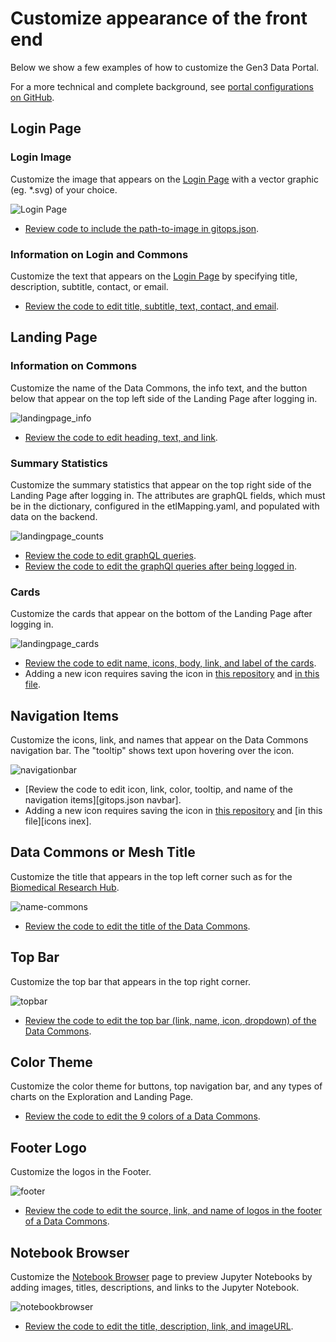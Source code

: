 # Customize appearance of the front end

Below we show a few examples of how to customize the Gen3 Data Portal.

For a more technical and complete background, see [portal configurations on GitHub][portal config].

## Login Page



### Login Image

Customize the image that appears on the [Login Page][data hub login] with a vector graphic (eg. *.svg) of your choice.

![Login Page][login page image]

* [Review code to include the path-to-image in gitops.json][gitops.json login page image].


### Information on Login and Commons

Customize the text that appears on the [Login Page][data hub login] by specifying title, description, subtitle, contact, or email.

* [Review the code to edit title, subtitle, text, contact, and email][gitops.json login page text].


## Landing Page

### Information on Commons

Customize the name of the Data Commons, the info text, and the button below that  appear on the top left side of the Landing Page after logging in.

![landingpage_info][landing page text]

* [Review the code to edit heading, text, and link][gitops.json landing page text].


### Summary Statistics

Customize the summary statistics that appear on the top right side of the Landing Page after logging in. The attributes are graphQL fields, which must be in the dictionary, configured in the etlMapping.yaml, and populated with data on the backend.

![landingpage_counts][landing page stats]

* [Review the code to edit graphQL queries][gitops.json graphql].
* [Review the code to edit the graphQl queries after being logged in][gitops.json graphql logged in].


### Cards

Customize the cards that appear on the bottom of the Landing Page after logging in.

![landingpage_cards][landingpage cards]

* [Review the code to edit name, icons, body, link, and label of the cards][gitops.json cards].
* Adding a new icon requires saving the icon in [this repository][icons] and [in this file][icons index].


## Navigation Items

Customize the icons, link, and names that appear on the Data Commons navigation bar.
The "tooltip" shows text upon hovering over the icon.

![navigationbar][navigationbar image]

* [Review the code to edit icon, link, color, tooltip, and name of the navigation items][gitops.json navbar].
* Adding a new icon requires saving the icon in [this repository][icons] and [in this file][icons inex].

## Data Commons or Mesh Title

Customize the title that appears in the top left corner such as for the [Biomedical Research Hub][brh].

![name-commons][commons name image]

* [Review the code to edit the title of the Data Commons][edit title].


## Top Bar

Customize the top bar that appears in the top right corner.

![topbar][topbar image]

* [Review the code to edit the top bar (link, name, icon, dropdown) of the Data Commons][gitops.json topbar].


## Color Theme

Customize the color theme for buttons, top navigation bar, and any types of charts on the Exploration and Landing Page.

* [Review the code to edit the 9 colors of a Data Commons][gitops.json color updates].


## Footer Logo

Customize the logos in the Footer.

![footer][footer image]

* [Review the code to edit the source, link, and name of logos in the footer of a Data Commons][gitops.json footer].


## Notebook Browser

Customize the [Notebook Browser][brh notebooks] page to preview Jupyter Notebooks by adding images, titles, descriptions, and links to the Jupyter Notebook.

![notebookbrowser][notebook image]

* [Review the code to edit the title, description, link, and imageURL][gitops.json notebooks].




<!-- Links -->
[portal config]: https://github.com/uc-cdis/data-portal/blob/master/docs/portal_config.md
[data hub login]: https://gen3.datacommons.io/login
[login page image]: img/login_page.png
[gitops.json login page image]: https://github.com/uc-cdis/cdis-manifest/blob/456e1a3b5b3cc5dc23b83e1f96c0770a2007162a/gen3.datacommons.io/portal/gitops.json#L130
[gitops.json login page text]: https://github.com/uc-cdis/cdis-manifest/blob/456e1a3b5b3cc5dc23b83e1f96c0770a2007162a/gen3.datacommons.io/portal/gitops.json#L124-L129
[landing page text]: img/landingpage_info.png
[gitops.json landing page text]: https://github.com/uc-cdis/cdis-manifest/blob/456e1a3b5b3cc5dc23b83e1f96c0770a2007162a/gen3.datacommons.io/portal/gitops.json#L39-L44
[landing page stats]: img/landingpage_counts.png
[gitops.json graphql]: https://github.com/uc-cdis/cdis-manifest/blob/456e1a3b5b3cc5dc23b83e1f96c0770a2007162a/gen3.datacommons.io/portal/gitops.json#L3-L36
[gitops.json graphql logged in]: https://github.com/uc-cdis/cdis-manifest/blob/4a922a04456423fea5d1e59c5431cedb460280d0/data.midrc.org/portal/gitops.json#L98-L113
[landingpage cards]: img/landingpage_cards.png
[gitops.json cards]: https://github.com/uc-cdis/cdis-manifest/blob/456e1a3b5b3cc5dc23b83e1f96c0770a2007162a/gen3.datacommons.io/portal/gitops.json#L46-L75
[icons]: https://github.com/uc-cdis/data-portal/tree/master/src/img/icons
[icons index]: https://github.com/uc-cdis/data-portal/blob/67f2b83227b9c3b48143bd2938cad160fc225394/src/img/icons/index.jsx
[navigationbar image]: img/navigationbar.png
[brh]: https://brh.data-commons.org/
[commons name image]: img/name-commons-or-mesh.png
[edit title]: https://github.com/uc-cdis/cdis-manifest/blob/a68f8df12173e4b9d06dcdf3fad2cc1643a73f89/gen3.theanvil.io/portal/gitops.json#L71-L72
[topbar image]: img/topbar.png
[gitops.json topbar]: https://github.com/uc-cdis/cdis-manifest/blob/4a922a04456423fea5d1e59c5431cedb460280d0/data.midrc.org/portal/gitops.json#L146-L171
[gitops.json color updates]: https://github.com/uc-cdis/cdis-manifest/blob/4a922a04456423fea5d1e59c5431cedb460280d0/data.midrc.org/portal/gitops.json#L146-L171
[footer image]: img/footer.png
[gitops.json footer]: https://github.com/uc-cdis/cdis-manifest/blob/551f0963e60f6000ae8b9987592495406a031c81/gen3.datacommons.io/portal/gitops.json#L156-L168
[brh notebooks]: https://brh.data-commons.org/resource-browser
[notebook image]: img/notebookbrowser.png
[gitops.json notebooks]: https://github.com/uc-cdis/cdis-manifest/blob/0e5a08eed8b417a721a6324f820abe8ea4ef4e17/chicagoland.pandemicresponsecommons.org/portal/gitops.json#L1097-L1175
